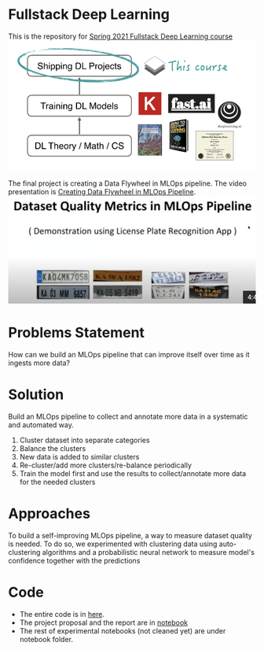 # Fullstack Deep Learning
This is the repository for [Spring 2021 Fullstack Deep Learning course](https://fullstackdeeplearning.com/spring2021)
![fsdl banner](resources/fsdl-banner.png)

The final project is creating a Data Flywheel in MLOps pipeline.
The video presentation is [Creating Data Flywheel in MLOps Pipeline](https://youtu.be/rf9nAk0XnqY).
![youtube](resources/presentation-video-preview.png)

# Problems Statement
How can we build an MLOps pipeline that can improve itself over time
as it ingests more data?

# Solution
Build an MLOps pipeline to collect and annotate more data
in a systematic and automated way.

1. Cluster dataset into separate categories
2. Balance the clusters
3. New data is added to similar clusters
4. Re-cluster/add more clusters/re-balance periodically
5. Train the model first and use the results to collect/annotate more data for the needed clusters

# Approaches
To build a self-improving MLOps pipeline, a way to measure dataset quality is needed.
To do so, we experimented with clustering data using auto-clustering algorithms
and a probabilistic neural network to measure model's confidence together with the predictions

# Code
- The entire code is in [here](https://github.com/mahavird/fsdl_project).
- The project proposal and the report are in [notebook](project/measuring_dataset_quality_with_probability.ipnb)
- The rest of experimental notebooks (not cleaned yet) are under notebook folder.

 

